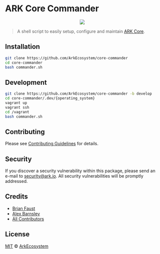 # ARK Core Commander

<p align="center">
    <img src="https://github.com/ArkEcosystem/core-commander/blob/master/banner.png" />
</p>

> A shell script to easily setup, configure and maintain [ARK Core](https://github.com/ArkEcosystem/core).

## Installation

```bash
git clone https://github.com/ArkEcosystem/core-commander
cd core-commander
bash commander.sh
```

## Development

```sh
git clone https://github.com/ArkEcosystem/core-commander -b develop
cd core-commander/.dev/{operating_system}
vagrant up
vagrant ssh
cd /vagrant
bash commander.sh
```

## Contributing

Please see [Contributing Guidelines](https://docs.ark.io/docs/contributing) for details.

## Security

If you discover a security vulnerability within this package, please send an e-mail to security@ark.io. All security vulnerabilities will be promptly addressed.

## Credits

- [Brian Faust](https://github.com/faustbrian)
- [Alex Barnsley](https://github.com/alexbarnsley)
- [All Contributors](https://github.com/ArkEcosystem/core-commander/graphs/contributors)

## License

[MIT](LICENSE) © [ArkEcosystem](https://ark.io)
